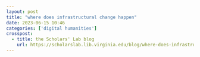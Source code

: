 ```yaml
---
layout: post
title: "where does infrastructural change happen"
date: 2023-06-15 10:46
categories: ['digital humanities']
crosspost:
  - title: the Scholars' Lab blog
    url: https://scholarslab.lib.virginia.edu/blog/where-does-infrastructural-change-happen
---
```

